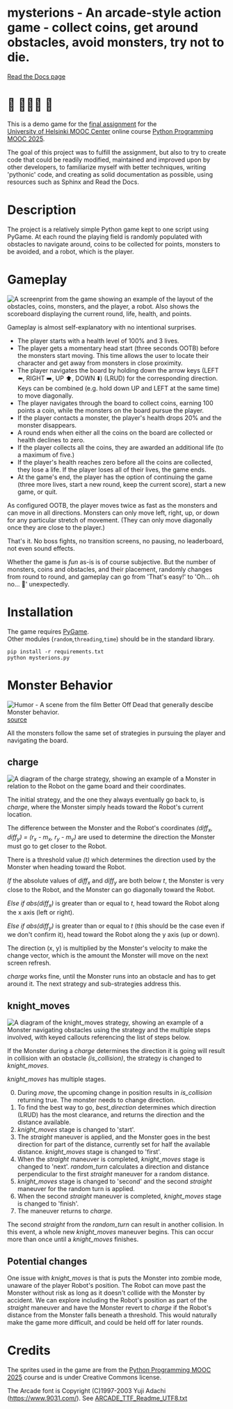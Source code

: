 # mysterions - An arcade-style action game - collect coins, get around obstacles, avoid monsters, try not to die.

[Read the Docs page](https://mysterions.readthedocs.io/)

# :robot:  :ghost::ghost::ghost:  :ghost:

This is a demo game for the [final assignment](https://programming-25.mooc.fi/part-14/4-your-own-game) for the  
[University of Helsinki MOOC Center](https://www.mooc.fi/en/) online course [Python Programming MOOC 2025](https://programming-25.mooc.fi/).

The goal of this project was to fulfill the assignment, but also to try to create code that could be readily modified, maintained and improved upon by other developers, to familiarize myself with better techniques, writing 'pythonic' code, and creating as solid documentation as possible, using resources such as Sphinx and Read the Docs.

# Description

The project is a relatively simple Python game kept to one script using PyGame. At each round the playing field is randomly populated with obstacles to navigate around, coins to be collected for points, monsters to be avoided, and a robot, which is the player.

# Gameplay

![A screenprint from the game showing an example of the layout of the obstacles, coins, monsters, and the player, a robot. Also shows the scoreboard displaying the current round, life, health, and points.](https://github.com/user-attachments/assets/2570602c-9c9e-44f3-bfe1-9336c4393e82)

Gameplay is almost self-explanatory with no intentional surprises. 
- The player starts with a health level of 100% and 3 lives.
- The player gets a momentary head start (three seconds OOTB) before the monsters start moving. This time allows the user to locate their character and get away from monsters in close proximity.
- The player navigates the board by holding down the arrow keys (LEFT ⬅️, RIGHT ➡️, UP ⬆️, DOWN ⬇️) (LRUD) for the corresponding direction. Keys can be combined (e.g. hold down UP and LEFT at the same time) to move diagonally.
- The player navigates through the board to collect coins, earning 100 points a coin, while the monsters on the board pursue the player.
- If the player contacts a monster, the player's health drops 20% and the monster disappears.
- A round ends when either all the coins on the board are collected or health declines to zero.
- If the player collects all the coins, they are awarded an additional life (to a maximum of five.)
- If the player's health reaches zero before all the coins are collected, they lose a life. If the player loses all of their lives, the game ends.
- At the game's end, the player has the option of continuing the game (three more lives, start a new round, keep the current score), start a new game, or quit.

As configured OOTB, the player moves twice as fast as the monsters and can move in all directions. Monsters can only move left, right, up, or down for any particular stretch of movement. (They can only move diagonally once they are close to the player.)

That's it. No boss fights, no transition screens, no pausing, no leaderboard, not even sound effects.

Whether the game is *fun* as-is is of course subjective. But the number of monsters, coins and obstacles, and their placement, randomly changes from round to round, and gameplay can go from 'That's easy!' to 'Oh... oh no... 👀' unexpectedly.

# Installation
The game requires [PyGame](https://www.pygame.org).  
Other modules (`random`,`threading`,`time`) should be in the standard library.

    pip install -r requirements.txt 
    python mysterions.py 

# Monster Behavior

![Humor - A scene from the film Better Off Dead that generally descibe Monster behavior.](https://github.com/user-attachments/assets/148614d5-3954-4d1a-94e8-d54f097cde79)  
[source](https://www.youtube.com/watch?v=lEHZJNQ5Y4A)

All the monsters follow the same set of strategies in pursuing the player and navigating the board.

## charge

![A diagram of the charge strategy, showing an example of a Monster in relation to the Robot on the game board and their coordinates.](https://github.com/user-attachments/assets/51ddebf5-a3ad-4a8a-8244-8d85f0c9dda6)

The initial strategy, and the one they always eventually go back to, is *charge*, where the Monster simply heads toward the Robot's current location.

The difference between the Monster and the Robot's coordinates *(diff<sub>x</sub>, diff<sub>y</sub>) = (r<sub>x</sub> - m<sub>x</sub>, r<sub>y</sub> - m<sub>y</sub>)* are used to determine the direction the Monster must go to get closer to the Robot.

There is a threshold value *(t)* which determines the direction used by the Monster when heading toward the Robot.

*If* the absolute values of *diff<sub>x</sub>* and *diff<sub>y</sub>* are both below *t*, the Monster is very close to the Robot, and the Monster can go diagonally toward the Robot.

*Else if* *abs(diff<sub>x</sub>)* is greater than or equal to *t*, head toward the Robot along the x axis (left or right).

*Else if* *abs(diff<sub>y</sub>)* is greater than or equal to *t* (this should be the case even if we don't confirm it), head toward the Robot along the y axis (up or down).

The direction (x, y) is multiplied by the Monster's velocity to make the change vector, which is the amount the Monster will move on the next screen refresh.

*charge* works fine, until the Monster runs into an obstacle and has to get around it. The next strategy and sub-strategies address this.

## knight_moves

![A diagram of the knight_moves strategy, showing an example of a Monster navigating obstacles using the strategy and the multiple steps involved, with keyed callouts referencing the list of steps below.](https://github.com/user-attachments/assets/7d6277a7-bb7f-454b-a1c1-92d7088e7503)

If the Monster during a *charge* determines the direction it is going will result in collision with an obstacle *(is_collision)*, the strategy is changed to *knight_moves*.

*knight_moves* has multiple stages. 

0. During *move*, the upcoming change in position results in *is_collision* returning true. The monster needs to change direction.
1. To find the best way to go, *best_direction* determines which direction (LRUD) has the most clearance, and returns the direction and the distance available.
2. *knight_moves* stage is changed to 'start'.
3. The *straight* maneuver is applied, and the Monster goes in the best direction for part of the distance, currently set for half the available distance. *knight_moves* stage is changed to 'first'.
4. When the *straight* maneuver is completed, *knight_moves* stage is changed to 'next'. *random_turn* calculates a direction and distance perpendicular to the first *straight* maneuver for a random distance.
5. *knight_moves* stage is changed to 'second' and the second *straight* maneuver for the random turn is applied.
6. When the second *straight* maneuver is completed, *knight_moves* stage is changed to 'finish'.
7. The maneuver returns to *charge*.

The second *straight* from the *random_turn* can result in another collision. In this event, a whole new *knight_moves* maneuver begins. This can occur more than once until a *knight_moves* finishes.

## Potential changes

One issue with *knight_moves* is that is puts the Monster into zombie mode, unaware of the player Robot's position. The Robot can move past the Monster without risk as long as it doesn't collide with the Monster by accident. We can explore including the Robot's position as part of the *straight* maneuver and have the Monster revert to *charge* if the Robot's distance from the Monster falls beneath a threshold. This would naturally make the game more difficult, and could be held off for later rounds.

# Credits

The sprites used in the game are from the [Python Programming MOOC 2025](https://programming-25.mooc.fi/credits/) course and is under Creative Commons license.

The Arcade font is Copyright (C)1997-2003 Yuji Adachi (https://www.9031.com/). See [ARCADE_TTF_Readme_UTF8.txt](ARCADE_TTF_Readme_UTF8.txt)
